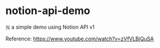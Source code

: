 # notion-api-demo

🇳 a simple demo using Notion API v1

Reference: https://www.youtube.com/watch?v=zVfVLBjQuSA
